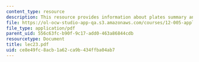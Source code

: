 ```yaml
---
content_type: resource
description: This resource provides information about plates summary and fluids.
file: https://ol-ocw-studio-app-qa.s3.amazonaws.com/courses/12-005-applications-of-continuum-mechanics-to-earth-atmospheric-and-planetary-sciences-spring-2006/ce8e49fc8acb1a62ca9b434ffba04ab7_lec23.pdf
file_type: application/pdf
parent_uid: 556c63fc-b90f-9c17-add0-463a86844cdb
resourcetype: Document
title: lec23.pdf
uid: ce8e49fc-8acb-1a62-ca9b-434ffba04ab7
---
```


